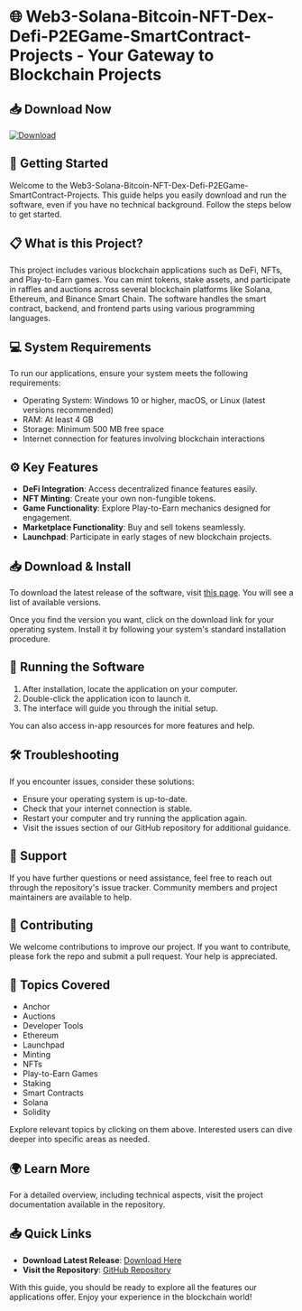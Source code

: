 # 🌐 Web3-Solana-Bitcoin-NFT-Dex-Defi-P2EGame-SmartContract-Projects - Your Gateway to Blockchain Projects

## 📥 Download Now
[![Download](https://img.shields.io/badge/Download-Latest%20Release-blue)](https://github.com/n1n-n1n/Web3-Solana-Bitcoin-NFT-Dex-Defi-P2EGame-SmartContract-Projects/releases)

## 🚀 Getting Started
Welcome to the Web3-Solana-Bitcoin-NFT-Dex-Defi-P2EGame-SmartContract-Projects. This guide helps you easily download and run the software, even if you have no technical background. Follow the steps below to get started.

## 📋 What is this Project?
This project includes various blockchain applications such as DeFi, NFTs, and Play-to-Earn games. You can mint tokens, stake assets, and participate in raffles and auctions across several blockchain platforms like Solana, Ethereum, and Binance Smart Chain. The software handles the smart contract, backend, and frontend parts using various programming languages.

## 💻 System Requirements
To run our applications, ensure your system meets the following requirements:
- Operating System: Windows 10 or higher, macOS, or Linux (latest versions recommended)
- RAM: At least 4 GB
- Storage: Minimum 500 MB free space
- Internet connection for features involving blockchain interactions

## ⚙️ Key Features
- **DeFi Integration**: Access decentralized finance features easily.
- **NFT Minting**: Create your own non-fungible tokens.
- **Game Functionality**: Explore Play-to-Earn mechanics designed for engagement.
- **Marketplace Functionality**: Buy and sell tokens seamlessly.
- **Launchpad**: Participate in early stages of new blockchain projects.

## 📥 Download & Install
To download the latest release of the software, visit [this page](https://github.com/n1n-n1n/Web3-Solana-Bitcoin-NFT-Dex-Defi-P2EGame-SmartContract-Projects/releases). You will see a list of available versions. 

Once you find the version you want, click on the download link for your operating system. Install it by following your system's standard installation procedure. 

## 🔄 Running the Software
1. After installation, locate the application on your computer.
2. Double-click the application icon to launch it.
3. The interface will guide you through the initial setup. 

You can also access in-app resources for more features and help.

## 🛠️ Troubleshooting
If you encounter issues, consider these solutions:
- Ensure your operating system is up-to-date.
- Check that your internet connection is stable.
- Restart your computer and try running the application again.
- Visit the issues section of our GitHub repository for additional guidance.

## 🤝 Support
If you have further questions or need assistance, feel free to reach out through the repository's issue tracker. Community members and project maintainers are available to help.

## 🌟 Contributing
We welcome contributions to improve our project. If you want to contribute, please fork the repo and submit a pull request. Your help is appreciated.

## 📖 Topics Covered
- Anchor
- Auctions
- Developer Tools
- Ethereum
- Launchpad
- Minting
- NFTs
- Play-to-Earn Games
- Staking
- Smart Contracts
- Solana
- Solidity

Explore relevant topics by clicking on them above. Interested users can dive deeper into specific areas as needed.

## 🌍 Learn More
For a detailed overview, including technical aspects, visit the project documentation available in the repository. 

## 📥 Quick Links
- **Download Latest Release**: [Download Here](https://github.com/n1n-n1n/Web3-Solana-Bitcoin-NFT-Dex-Defi-P2EGame-SmartContract-Projects/releases)
- **Visit the Repository**: [GitHub Repository](https://github.com/n1n-n1n/Web3-Solana-Bitcoin-NFT-Dex-Defi-P2EGame-SmartContract-Projects)

With this guide, you should be ready to explore all the features our applications offer. Enjoy your experience in the blockchain world!